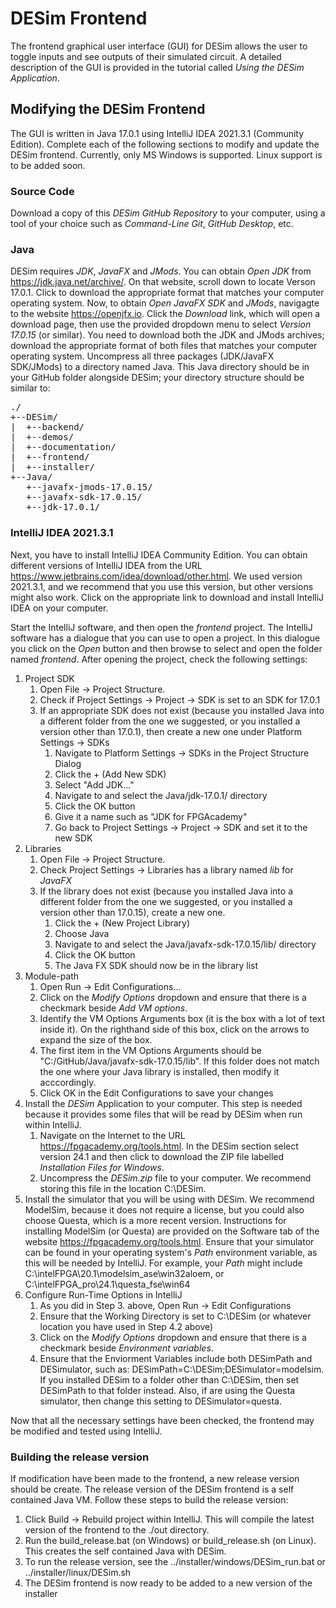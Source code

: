 # DESim Frontend

The frontend graphical user interface (GUI) for DESim allows the user to toggle inputs and see outputs of their simulated circuit. A detailed description of the GUI is provided in the tutorial called _Using the DESim Application_. 

## Modifying the DESim Frontend

The GUI is written in Java 17.0.1 using IntelliJ IDEA 2021.3.1 (Community Edition). Complete each of the following sections to modify and update the DESim frontend. Currently, only MS Windows is supported. Linux support is to be added soon.

### Source Code

Download a copy of this _DESim GitHub Repository_ to your computer, using a tool of your choice such as _Command-Line Git_, _GitHub Desktop_, etc.

### Java

DESim requires _JDK_, _JavaFX_ and _JMods_. You can obtain _Open JDK_ from https://jdk.java.net/archive/.  On that website, scroll down to locate Verson 17.0.1. Click to download the appropriate format that matches your computer operating system. Now, to obtain _Open JavaFX SDK_ and _JMods_, navigagte to the website https://openjfx.io. Click the _Download_ link, which will open a download page, then use the provided dropdown menu to select _Version 17.0.15_ (or similar). You need to download both the JDK and JMods archives; download the appropriate format of both files that matches your computer operating system. Uncompress all three packages (JDK/JavaFX SDK/JMods) to a directory named Java. This Java directory should be in your GitHub folder alongside DESim; your directory structure should be similar to:

<pre>
./
+--DESim/
|  +--backend/
|  +--demos/
|  +--documentation/
|  +--frontend/
|  +--installer/
+--Java/
   +--javafx-jmods-17.0.15/
   +--javafx-sdk-17.0.15/
   +--jdk-17.0.1/
</pre>

### IntelliJ IDEA 2021.3.1

Next, you have to install IntelliJ IDEA Community Edition. You can obtain different versions of IntelliJ IDEA from the URL https://www.jetbrains.com/idea/download/other.html. We used version 2021.3.1, and we recommend that you use this version, but other versions might also work. Click on the appropriate link to download and install IntelliJ IDEA on your computer.

Start the IntelliJ software, and then open the _frontend_ project. The IntelliJ software has a dialogue that you can use to open a project. In this dialogue you click on the _Open_ button and then browse to select and open the folder named _frontend_. After opening the project, check the following settings:

1. Project SDK
    1. Open File -> Project Structure. 
    2. Check if Project Settings -> Project -> SDK  is set to an SDK for 17.0.1
    3. If an appropriate SDK does not exist (because you installed Java into a different folder from the one we suggested, or you installed a version other than 17.0.1), then create a new one under Platform Settings -> SDKs
        1. Navigate to Platform Settings -> SDKs in the Project Structure Dialog
        2. Click the + (Add New SDK)
        3. Select "Add JDK..."
        4. Navigate to and select the Java/jdk-17.0.1/ directory
        5. Click the OK button
        6. Give it a name such as "JDK for FPGAcademy"
        7. Go back to Project Settings -> Project -> SDK and set it to the new SDK
2. Libraries
    1. Open File -> Project Structure.
    2. Check Project Settings -> Libraries has a library named _lib_ for _JavaFX_
    3. If the library does not exist (because you installed Java into a different folder from the one we suggested, or you installed a version other than 17.0.15), create a new one.
        1. Click the + (New Project Library)
        2. Choose Java
        3. Navigate to and select the Java/javafx-sdk-17.0.15/lib/ directory
        4. Click the OK button
        5. The Java FX SDK should now be in the library list
3. Module-path
    1. Open Run -> Edit Configurations...
    2. Click on the _Modify Options_ dropdown and ensure that there is a checkmark beside _Add VM options_.
    3. Identify the VM Options Arguments box (it is the box with a lot of text inside it). On the righthand side of this box, click on the arrows to expand the size of the box.
    4. The first item in the VM Options Arguments should be "C:/GitHub/Java/javafx-sdk-17.0.15/lib". If this folder does not match the one where your Java library is installed, then modify it acccordingly.
    5. Click OK in the Edit Configurations to save your changes
4. Install the _DESim_ Application to your computer. This step is needed because it provides some files that will be read by DESim when run within IntelliJ.
     1. Navigate on the Internet to the URL https://fpgacademy.org/tools.html. In the DESim section select version 24.1 and then click to download the ZIP file labelled _Installation Files for Windows_.
     2. Uncompress the _DESim.zip_ file to your computer. We recommend storing this file in the location C:\DESim.
5. Install the simulator that you will be using with DESim. We recommend ModelSim, because it does not require a license, but you could also choose Questa, which is a more recent version. Instructions for installing ModelSim (or Questa) are provided on the Software tab of the website https://fpgacademy.org/tools.html. Ensure that your simulator can be found in your operating system's _Path_ environment variable, as this will be needed by IntelliJ. For example, your _Path_ might include C:\intelFPGA\20.1\modelsim_ase\win32aloem, or C:\intelFPGA_pro\24.1\questa_fse\win64
6. Configure Run-Time Options in IntelliJ
   1. As you did in Step 3. above, Open Run -> Edit Configurations
   2. Ensure that the Working Directory is set to C:\DESim (or whatever location you have used in Step 4.2 above)
   3. Click on the _Modify Options_ dropdown and ensure that there is a checkmark beside _Environment variables_.
   4. Ensure that the Enviorment Variables include both DESimPath and DESimulator, such as: DESimPath=C:\DESim;DESimulator=modelsim. If you installed DESim to a folder other than C:\DESim, then set DESimPath to that folder instead. Also, if are using the Questa simulator, then change this setting to DESimulator=questa.

Now that all the necessary settings have been checked, the frontend may be modified and tested using IntelliJ.

### Building the release version

If modification have been made to the frontend, a new release version should be create. The release version of the DESim frontend is a self contained Java VM. Follow these steps to build the release version:
1. Click Build -> Rebuild project within IntelliJ. This will compile the latest version of the frontend to the ./out directory.
2. Run the build_release.bat (on Windows) or build_release.sh (on Linux). This creates the self contained Java with DESim.
3. To run the release version, see the ../installer/windows/DESim_run.bat or ../installer/linux/DESim.sh
4. The DESim frontend is now ready to be added to a new version of the installer
